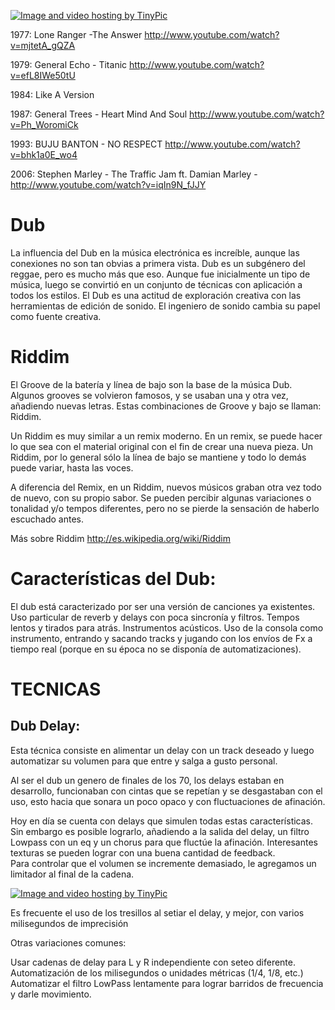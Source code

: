 <a href="http://es.tinypic.com?ref=1j1ds1" target="_blank"><img src="http://i57.tinypic.com/1j1ds1.jpg" border="0" alt="Image and video hosting by TinyPic"></a>


1977: Lone Ranger -The Answer  http://www.youtube.com/watch?v=mjtetA_gQZA 

1979: General Echo - Titanic   http://www.youtube.com/watch?v=efL8IWe50tU 

1984: Like A Version 

1987: General Trees - Heart Mind And Soul http://www.youtube.com/watch?v=Ph_WoromiCk

1993: BUJU BANTON - NO RESPECT  http://www.youtube.com/watch?v=bhk1a0E_wo4

2006: Stephen Marley - The Traffic Jam ft. Damian Marley - http://www.youtube.com/watch?v=iqIn9N_fJJY



# Dub

La influencia del Dub en la música electrónica es increíble, aunque las conexiones no son tan obvias a primera vista. Dub es un subgénero del reggae, pero es mucho más que eso. Aunque fue inicialmente un tipo de música, 
luego se convirtió en un conjunto de técnicas con aplicación a todos los estilos. 
El Dub es una actitud de exploración creativa con las herramientas de edición de sonido. 
El ingeniero de sonido cambia su papel como fuente creativa. 


# Riddim 

El Groove de la batería y línea de bajo son la base de la música Dub. 
Algunos grooves  se volvieron  famosos, y se usaban una y otra vez, añadiendo nuevas letras. 
Estas combinaciones de Groove y bajo se llaman: Riddim.

Un Riddim es muy similar  a un remix moderno. 
En un remix, se puede hacer lo que sea con el material original con el fin de crear una nueva pieza. 
Un Riddim, por lo general sólo la línea de bajo se mantiene y todo lo demás puede variar, hasta las voces.

A diferencia del Remix, en un Riddim, nuevos músicos graban otra vez todo de nuevo, con su propio sabor. Se pueden percibir algunas variaciones o tonalidad y/o tempos diferentes, pero no se pierde la sensación de haberlo escuchado antes. 

Más sobre Riddim 
http://es.wikipedia.org/wiki/Riddim


# Características del Dub:  

El dub está caracterizado por ser una versión de canciones ya existentes.
Uso particular de reverb y delays con poca sincronía y filtros.
Tempos lentos y tirados para atrás.
Instrumentos acústicos.
Uso de la consola como instrumento, entrando y sacando tracks y jugando con los envíos de Fx a tiempo real 
(porque en su época no se disponía de automatizaciones).



#  TECNICAS

## Dub Delay:

Esta técnica consiste en alimentar un delay con un track deseado y luego automatizar su volumen para que 
entre y salga a gusto personal.

Al ser el dub un genero de finales de los 70, los delays estaban en desarrollo, 
funcionaban con cintas que se repetían y se desgastaban con el uso, esto hacia que sonara un poco opaco
y con fluctuaciones de afinación.

Hoy en día se cuenta con delays que simulen todas estas características.
Sin embargo es posible lograrlo, añadiendo a la salida del delay, un filtro Lowpass con un eq 
y un chorus para que fluctúe la afinación. 
Interesantes texturas se pueden lograr con una buena cantidad de feedback.  
Para controlar que el volumen se incremente demasiado, le agregamos un limitador al final de la cadena.

<a href="http://es.tinypic.com?ref=2i1ywbd" target="_blank"><img src="http://i58.tinypic.com/2i1ywbd.jpg" border="0" alt="Image and video hosting by TinyPic"></a>



Es frecuente el uso de los tresillos al setiar el delay, y mejor, con varios milisegundos de imprecisión 

Otras variaciones comunes:

Usar cadenas de delay para L y R independiente con seteo diferente.
Automatización de los milisegundos o unidades métricas (1/4, 1/8, etc.)
Automatizar el filtro LowPass lentamente para lograr barridos de frecuencia y darle movimiento. 







